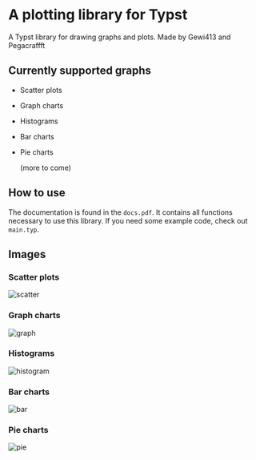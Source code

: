 # A plotting library for Typst

A Typst library for drawing graphs and plots.
Made by Gewi413 and Pegacraffft

## Currently supported graphs

- Scatter plots

- Graph charts

- Histograms

- Bar charts

- Pie charts

  (more to come)

## How to use

The documentation is found in the `docs.pdf`. It contains all functions necessary to use this library.
If you need some example code, check out `main.typ`.

## Images

### Scatter plots

![scatter](.\images\scatter.png)

### Graph charts

![graph](.\images\graph.png)

### Histograms

![histogram](.\images\histogram.png)

### Bar charts

![bar](.\images\bar.png)

### Pie charts

![pie](.\images\pie.png)
